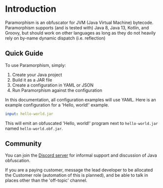 # Introduction

Paramorphism is an obfuscator for JVM (Java Virtual Machine) bytecode. Paramorphism supports (and is tested with) Java 8, Java 13, Kotlin, and Groovy, but should work on other languages as long as they do not heavily rely on by-name dynamic dispatch (i.e. reflection)

## Quick Guide

To use Paramorphism, simply:

1. Create your Java project
2. Build it as a JAR file
3. Create a configuration in YAML or JSON
4. Run Paramorphism against the configuration

In this documentation, all configuration examples will use YAML. Here is an example configuration for a 'Hello, world!' example.

```yml
input: hello-world.jar
```

This will emit an obfuscated 'Hello, world!' program next to `hello-world.jar` named `hello-world.obf.jar`.

## Community

You can join the [Discord server](https://discord.gg/DT5NfYT) for informal support and discussion of Java obfuscation.

If you are a paying customer, message the lead developer to be allocated the Customer role
(automation of this is planned), and be able to talk in places other than the 'off-topic' channel.
